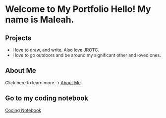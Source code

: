 # Welcome to My Portfolio Hello! My name is Maleah.
## Projects
- I love to draw, and write. Also love JROTC.
-  I love to go outdoors and be around my significant
   other and loved ones.
## About Me
Click here to learn more → [About Me](about.md)

## Go to my coding notebook
[Coding Notebook](notebook.md)

